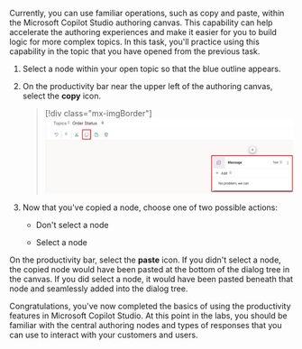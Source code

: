 Currently, you can use familiar operations, such as copy and paste, within the Microsoft Copilot Studio authoring canvas. This capability can help accelerate the authoring experiences and make it easier for you to build logic for more complex topics. In this task, you'll practice using this capability in the topic that you have opened from the previous task.

1.  Select a node within your open topic so that the blue outline appears.

1.  On the productivity bar near the upper left of the authoring canvas, select the **copy** icon.

	> [!div class="mx-imgBorder"]
	> [![Screenshot of the copy icon within a topic.](../media/copy.svg)](../media/copy.svg#lightbox)

1.  Now that you've copied a node, choose one of two possible actions:

	-   Don't select a node 
	
	-   Select a node 

On the productivity bar, select the **paste** icon. If you didn't select a node, the copied node would have been pasted at the bottom of the dialog tree in the canvas. If you did select a node, it would have been pasted beneath that node and seamlessly added into the dialog tree.

Congratulations, you've now completed the basics of using the productivity features in Microsoft Copilot Studio. At this point in the labs, you should be familiar with the central authoring nodes and types of responses that you can use to interact with your customers and users.

